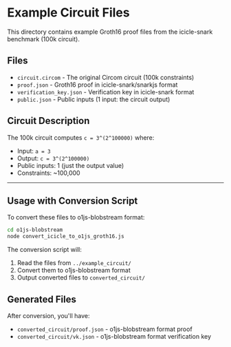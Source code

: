 # Example Circuit Files

This directory contains example Groth16 proof files from the icicle-snark benchmark (100k circuit).

## Files

- `circuit.circom` - The original Circom circuit (100k constraints)
- `proof.json` - Groth16 proof in icicle-snark/snarkjs format
- `verification_key.json` - Verification key in icicle-snark format
- `public.json` - Public inputs (1 input: the circuit output)

## Circuit Description

The 100k circuit computes `c = 3^(2^100000)` where:
- Input: `a = 3`
- Output: `c = 3^(2^100000)`
- Public inputs: 1 (just the output value)
- Constraints: ~100,000

-----

## Usage with Conversion Script

To convert these files to o1js-blobstream format:

```bash
cd o1js-blobstream
node convert_icicle_to_o1js_groth16.js
```

The conversion script will:
1. Read the files from `../example_circuit/`
2. Convert them to o1js-blobstream format
3. Output converted files to `converted_circuit/`

## Generated Files

After conversion, you'll have:
- `converted_circuit/proof.json` - o1js-blobstream format proof
- `converted_circuit/vk.json` - o1js-blobstream format verification key